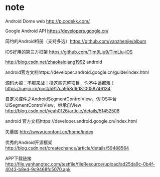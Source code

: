# note

Android Dome web http://p.codekk.com/

Google Android API https://developers.google.cn/

简约的Android相册（支持多选）https://github.com/yanzhenjie/album

IOS好用的第三方框架 https://github.com/Tim9Liu9/TimLiu-iOS

http://blog.csdn.net/zhaokaiqiang1992 android

android官方文档https://developer.android.google.cn/guide/index.html

源码大招：不服来战！撸这些完整项目，你不牛逼都难！ https://juejin.im/post/5917ca958d6d810058746134

自定义控件之AndroidSegmentControlView，仿IOS平台UISegmentControlView，继承自View   http://blog.csdn.net/yeah0126/article/details/51452508

android 官方文档https://developer.android.google.cn/index.html

矢量图 http://www.iconfont.cn/home/index

优秀的Android开源框架 http://blog.csdn.net/createchance/article/details/59488564


APP下载链接 http://file.yanhangtec.com/testfile/fileResource/upload/ad25da9c-0b4f-4043-b8ed-9c9468fc5070.apk
